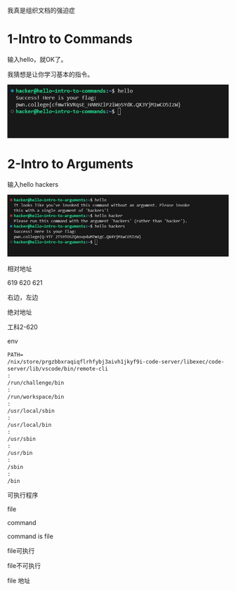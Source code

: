 我真是组织文档的强迫症



# 1-Intro to Commands

输入hello，就OK了。

我猜想是让你学习基本的指令。

![image-20241106153749610](./01%20Hello%20Hackers.assets/image-20241106153749610.png)



# 2-Intro to Arguments

输入hello hackers

![image-20241106154258382](./01%20Hello%20Hackers.assets/image-20241106154258382.png)



相对地址

619  620  621

右边，左边



绝对地址

工科2-620



env

```
PATH=
/nix/store/prgzbbxraqiqflrhfybj3aivh1jkyf9i-code-server/libexec/code-server/lib/vscode/bin/remote-cli
:
/run/challenge/bin
:
/run/workspace/bin
:
/usr/local/sbin
:
/usr/local/bin
:
/usr/sbin
:
/usr/bin
:
/sbin
:
/bin
```



可执行程序    

file



command









command is file

file可执行

file不可执行

file 地址
